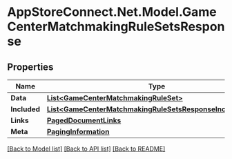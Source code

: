 # AppStoreConnect.Net.Model.GameCenterMatchmakingRuleSetsResponse

## Properties

Name | Type | Description | Notes
------------ | ------------- | ------------- | -------------
**Data** | [**List&lt;GameCenterMatchmakingRuleSet&gt;**](GameCenterMatchmakingRuleSet.md) |  | 
**Included** | [**List&lt;GameCenterMatchmakingRuleSetsResponseIncludedInner&gt;**](GameCenterMatchmakingRuleSetsResponseIncludedInner.md) |  | [optional] 
**Links** | [**PagedDocumentLinks**](PagedDocumentLinks.md) |  | 
**Meta** | [**PagingInformation**](PagingInformation.md) |  | [optional] 

[[Back to Model list]](../README.md#documentation-for-models) [[Back to API list]](../README.md#documentation-for-api-endpoints) [[Back to README]](../README.md)

